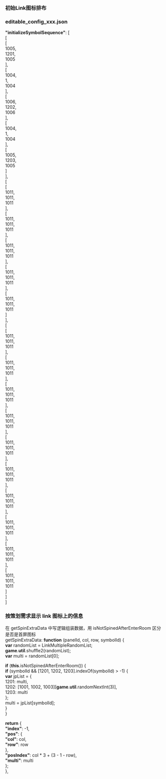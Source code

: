 ### 初始Link图标排布

### editable\_config\_xxx.json

**"initializeSymbolSequence"**: \[  
 \[  
   \[  
     1005,  
     1201,  
     1005  
   \],  
   \[  
     1004,  
     1,  
     1004  
   \],  
   \[  
     1006,  
     1202,  
     1006  
   \],  
   \[  
     1004,  
     1,  
     1004  
   \],  
   \[  
     1005,  
     1203,  
     1005  
   \]  
 \],  
 \[  
   \[  
     1011,  
     1011,  
     1011  
   \],  
   \[  
     1011,  
     1011,  
     1011  
   \],  
   \[  
     1011,  
     1011,  
     1011  
   \],  
   \[  
     1011,  
     1011,  
     1011  
   \],  
   \[  
     1011,  
     1011,  
     1011  
   \]  
 \],  
 \[  
   \[  
     1011,  
     1011,  
     1011  
   \],  
   \[  
     1011,  
     1011,  
     1011  
   \],  
   \[  
     1011,  
     1011,  
     1011  
   \],  
   \[  
     1011,  
     1011,  
     1011  
   \],  
   \[  
     1011,  
     1011,  
     1011  
   \],  
   \[  
     1011,  
     1011,  
     1011  
   \],  
   \[  
     1011,  
     1011,  
     1011  
   \],  
   \[  
     1011,  
     1011,  
     1011  
   \],  
   \[  
     1011,  
     1011,  
     1011  
   \],  
   \[  
     1011,  
     1011,  
     1011  
   \]  
 \]  
\]

### 按策划需求显示 link 图标上的信息

在 getSpinExtraData 中写逻辑组装数据，用 isNotSpinedAfterEnterRoom 区分是否是首屏图标  
getSpinExtraData: **function** (panelId, col, row, symbolId) {  
   **var** randomList \= LinkMultipleRandomList;  
   **game**.**util**.shuffle2(randomList);  
   **var** multi \= randomList\[0\];

   **if** (**this**.isNotSpinedAfterEnterRoom()) {  
       **if** (symbolId && \[1201, 1202, 1203\].indexOf(symbolId) \> \-1) {  
           **var** jpList \= {  
               1201: multi,  
               1202: \[1001, 1002, 1003\]\[**game**.**util**.randomNextInt(3)\],  
               1203: multi  
           };  
           multi \= jpList\[symbolId\];  
       }  
   }

   **return** {  
       **"index"**: \-1,  
       **"pos"**: {  
           **"col"**: col,  
           **"row"**: row  
       },  
       **"posIndex"**: col \* 3 \+ (3 \- 1 \- row),  
       **"multi"**: multi  
   };  
},